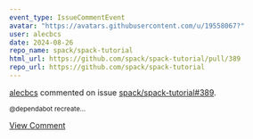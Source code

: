 ```yaml
---
event_type: IssueCommentEvent
avatar: "https://avatars.githubusercontent.com/u/19558067?"
user: alecbcs
date: 2024-08-26
repo_name: spack/spack-tutorial
html_url: https://github.com/spack/spack-tutorial/pull/389
repo_url: https://github.com/spack/spack-tutorial
---
```


<a href='https://github.com/alecbcs' target='_blank'>alecbcs</a> commented on issue <a href='https://github.com/spack/spack-tutorial/pull/389' target='_blank'>spack/spack-tutorial#389</a>.

<small>@dependabot recreate...</small>

<a href='https://github.com/spack/spack-tutorial/pull/389' target='_blank'>View Comment</a>